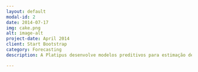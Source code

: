 ```yaml
---
layout: default
modal-id: 2
date: 2014-07-17
img: cake.png
alt: image-alt
project-date: April 2014
client: Start Bootstrap
category: Forecasting
description: A Platipus desenvolve modelos preditivos para estimação de contingência futura e custos esperados, possibilitando provisões mais acuradas.

---
```


